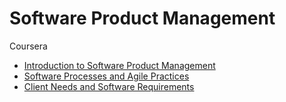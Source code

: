 # Software Product Management
 Coursera
 * [Introduction to Software Product Management](https://www.coursera.org/learn/introduction-to-software-product-management?specialization=product-management)
 * [Software Processes and Agile Practices](https://www.coursera.org/learn/software-processes-and-agile-practices?specialization=product-management)
 * [Client Needs and Software Requirements](https://www.coursera.org/learn/client-needs-and-software-requirements)
